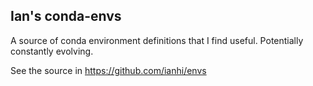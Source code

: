 ## Ian's conda-envs

A source of conda environment definitions that I find useful. Potentially constantly evolving. 

See the source in https://github.com/ianhi/envs
